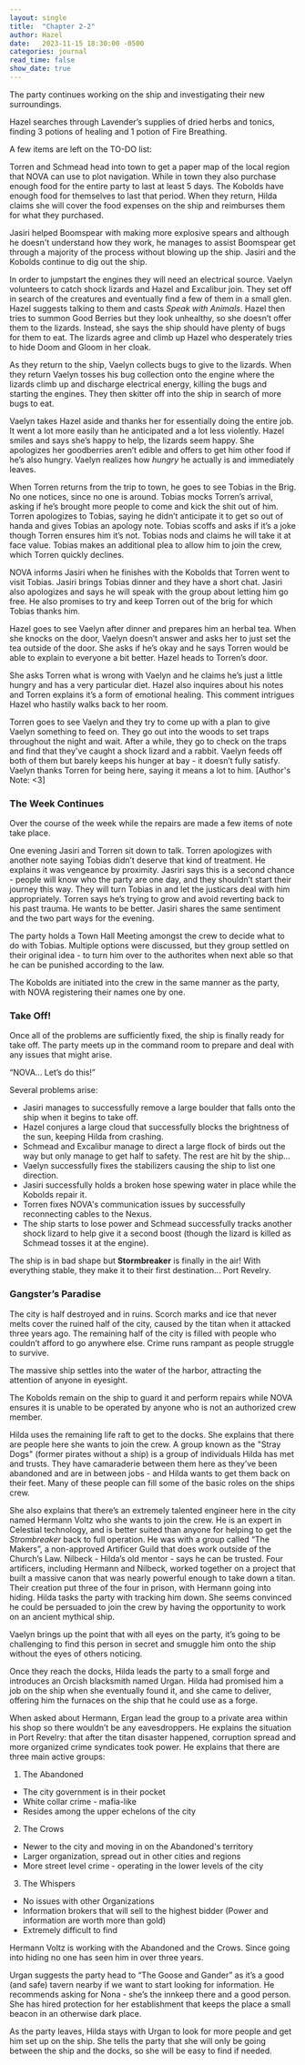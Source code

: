 ```yaml
---
layout: single
title:  "Chapter 2-2"
author: Hazel
date:   2023-11-15 18:30:00 -0500
categories: journal
read_time: false
show_date: true
---
```


The party continues working on the ship and investigating their new surroundings.

Hazel searches through Lavender’s supplies of dried herbs and tonics, finding 3 potions of healing and 1 potion of Fire Breathing.

A few items are left on the TO-DO list:

Torren and Schmead head into town to get a paper map of the local region that NOVA can use to plot navigation. While in town they also purchase enough food for the entire party to last at least 5 days. The Kobolds have enough food for themselves to last that period. When they return, Hilda claims she will cover the food expenses on the ship and reimburses them for what they purchased.

Jasiri helped Boomspear with making more explosive spears and although he doesn't understand how they work, he manages to assist Boomspear get through a majority of the process without blowing up the ship. Jasiri and the Kobolds continue to dig out the ship.

In order to jumpstart the engines they will need an electrical source. Vaelyn volunteers to catch shock lizards and Hazel and Excalibur join. They set off in search of the creatures and eventually find a few of them in a small glen. Hazel suggests talking to them and casts *Speak with Animals*. Hazel then tries to summon Good Berries but they look unhealthy, so she doesn’t offer them to the lizards. Instead, she says the ship should have plenty of bugs for them to eat. The lizards agree and climb up Hazel who desperately tries to hide Doom and Gloom in her cloak.

As they return to the ship, Vaelyn collects bugs to give to the lizards. When they return Vaelyn tosses his bug collection onto the engine where the lizards climb up and discharge electrical energy, killing the bugs and starting the engines. They then skitter off into the ship in search of more bugs to eat.

Vaelyn takes Hazel aside and thanks her for essentially doing the entire job. It went a lot more easily than he anticipated and a lot less violently. Hazel smiles and says she’s happy to help, the lizards seem happy. She apologizes her goodberries aren’t edible and offers to get him other food if he’s also hungry. Vaelyn realizes how *hungry* he actually is and immediately leaves. 

When Torren returns from the trip to town, he goes to see Tobias in the Brig. No one notices, since no one is around. Tobias mocks Torren’s arrival, asking if he’s brought more people to come and kick the shit out of him. Torren apologizes to Tobias, saying he didn’t anticipate it to get so out of handa and gives Tobias an apology note. Tobias scoffs and asks if it’s a joke though Torren ensures him it’s not. Tobias nods and claims he will take it at face value. Tobias makes an additional plea to allow him to join the crew, which Torren quickly declines.

NOVA informs Jasiri when he finishes with the Kobolds that Torren went to visit Tobias. Jasiri brings Tobias dinner and they have a short chat. Jasiri also apologizes and says he will speak with the group about letting him go free. He also promises to try and keep Torren out of the brig for which Tobias thanks him. 

Hazel goes to see Vaelyn after dinner and prepares him an herbal tea. When she knocks on the door, Vaelyn doesn’t answer and asks her to just set the tea outside of the door. She asks if he’s okay and he says Torren would be able to explain to everyone a bit better. Hazel heads to Torren’s door. 

She asks Torren what is wrong with Vaelyn and he claims he’s just a little hungry and has a very particular diet. Hazel also inquires about his notes and Torren explains it’s a form of emotional healing. This comment intrigues Hazel who hastily walks back to her room. 

Torren goes to see Vaelyn and they try to come up with a plan to give Vaelyn something to feed on. They go out into the woods to set traps throughout the night and wait. After a while, they go to check on the traps and find that they've caught a shock lizard and a rabbit. Vaelyn feeds off both of them but barely keeps his hunger at bay - it doesn’t fully satisfy.  Vaelyn thanks Torren for being here, saying it means a lot to him. [Author's Note: <3]

### The Week Continues

Over the course of the week while the repairs are made a few items of note take place.

One evening Jasiri and Torren sit down to talk. Torren apologizes with another note saying Tobias didn’t deserve that kind of treatment. He explains it was vengeance by proximity. Jasriri says this is a second chance - people will know who the party are one day, and they shouldn’t start their journey this way. They will turn Tobias in and let the justicars deal with him appropriately. Torren says he’s trying to grow and avoid reverting back to his past trauma. He wants to be better. Jasiri shares the same sentiment and the two part ways for the evening. 

The party holds a Town Hall Meeting amongst the crew to decide what to do with Tobias. Multiple options were discussed, but they group settled on their original idea - to turn him over to the authorites when next able so that he can be punished according to the law.

The Kobolds are initiated into the crew in the same manner as the party, with NOVA registering their names one by one.

### Take Off!

Once all of the problems are sufficiently fixed, the ship is finally ready for take off. The party meets up in the command room to prepare and deal with any issues that might arise. 

“NOVA... Let’s do this!” 

Several problems arise:
* Jasiri manages to successfully remove a large boulder that falls onto the ship when it begins to take off. 
* Hazel conjures a large cloud that successfully blocks the brightness of the sun, keeping Hilda from crashing. 
* Schmead and Excalibur manage to direct a large flock of birds out the way but only manage to get half to safety. The rest are hit by the ship...
* Vaelyn successfully fixes the stabilizers causing the ship to list one direction.
* Jasiri successfully holds a broken hose spewing water in place while the Kobolds repair it.
* Torren fixes NOVA's communication issues by successfully reconnecting cables to the Nexus. 
* The ship starts to lose power and Schmead successfully tracks another shock lizard to help give it a second boost (though the lizard is killed as Schmead tosses it at the engine). 

The ship is in bad shape but **Stormbreaker** is finally in the air! With everything stable, they make it to their first destination... Port Revelry. 

### Gangster’s Paradise

The city is half destroyed and in ruins. Scorch marks and ice that never melts cover the ruined half of the city, caused by the titan when it attacked three years ago. The remaining half of the city is filled with people who couldn’t afford to go anywhere else. Crime runs rampant as people struggle to survive.

The massive ship settles into the water of the harbor, attracting the attention of anyone in eyesight. 

The Kobolds remain on the ship to guard it and perform repairs while NOVA ensures it is unable to be operated by anyone who is not an authorized crew member. 

Hilda uses the remaining life raft to get to the docks. She explains that there are people here she wants to join the crew. A group known as the "Stray Dogs" (former pirates without a ship) is a group of individuals Hilda has met and trusts. They have camaraderie between them here as they’ve been abandoned and are in between jobs - and Hilda wants to get them back on their feet. Many of these people can fill some of the basic roles on the ships crew.

She also explains that there’s an extremely talented engineer here in the city named Hermann Voltz who she wants to join the crew. He is an expert in Celestial technology, and is better suited than anyone for helping to get the *Strombreaker* back to full operation. He was with a group called “The Makers”, a non-approved Artificer Guild that does work outside of the Church’s Law. Nilbeck - Hilda’s old mentor - says he can be trusted. Four artificers, including Hermann and Nilbeck, worked together on a project that built a massive canon that was nearly powerful enough to take down a titan. Their creation put three of the four in prison, with Hermann going into hiding. Hilda tasks the party with tracking him down. She seems convinced he could be persuaded to join the crew by having the opportunity to work on an ancient mythical ship.

Vaelyn brings up the point that with all eyes on the party, it’s going to be challenging to find this person in secret and smuggle him onto the ship without the eyes of others noticing. 

Once they reach the docks, Hilda leads the party to a small forge and introduces an Orcish blacksmith named Urgan. Hilda had promised him a job on the ship when she eventually found it, and she came to deliver, offering him the furnaces on the ship that he could use as a forge.

When asked about Hermann, Ergan lead the group to a private area within his shop so there wouldn’t be any eavesdroppers. He explains the situation in Port Revelry: that after the titan disaster happened, corruption spread and more organized crime syndicates took power. He explains that there are three main active groups: 

1. The Abandoned
  * The city government is in their pocket
  * White collar crime - mafia-like
  * Resides among the upper echelons of the city
2. The Crows
  * Newer to the city and moving in on the Abandoned's territory
  * Larger organization, spread out in other cities and regions
  * More street level crime - operating in the lower levels of the city
3. The Whispers 
  * No issues with other Organizations
  * Information brokers that will sell to the highest bidder (Power and information are worth more than gold)
  * Extremely difficult to find

Hermann Voltz is working with the Abandoned and the Crows. Since going into hiding no one has seen him in over three years. 

Urgan suggests the party head to “The Goose and Gander” as it’s a good (and safe) tavern nearby if we want to start looking for information. He recommends asking for Nona - she’s the innkeep there and a good person. She has hired protection for her establishment that keeps the place a small beacon in an otherwise dark place.

As the party leaves, Hilda stays with Urgan to look for more people and get him set up on the ship. She tells the party that she will only be going between the ship and the docks, so she will be easy to find if needed.
